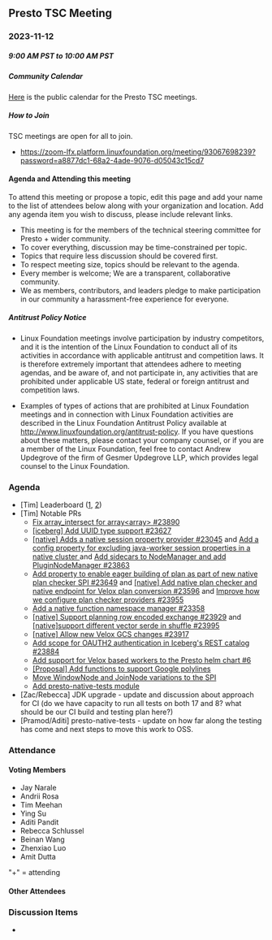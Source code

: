 ## Presto TSC Meeting

### 2023-11-12
##### 9:00 AM PST to 10:00 AM PST

##### Community Calendar

[Here](https://calendar.google.com/calendar/embed?src=linuxfoundation.org_vrjlva5b0u73ps75fvnv5sasi4%40group.calendar.google.com&ctz=America%2FChicago) is the public calendar for the Presto TSC meetings.

##### How to Join

TSC meetings are open for all to join.

* https://zoom-lfx.platform.linuxfoundation.org/meeting/93067698239?password=a8877dc1-68a2-4ade-9076-d05043c15cd7

#### Agenda and Attending this meeting

To attend this meeting or propose a topic, edit this page and add your name to the list of attendees below along with your organization and location. Add any agenda item you wish to discuss, please include relevant links.

* This meeting is for the members of the technical steering committee for Presto + wider community.
* To cover everything, discussion may be time-constrained per topic.
* Topics that require less discussion should be covered first.
* To respect meeting size, topics should be relevant to the agenda.
* Every member is welcome; We are a transparent, collaborative community.
* We as members, contributors, and leaders pledge to make participation in our community a harassment-free experience for everyone.

##### Antitrust Policy Notice

* Linux Foundation meetings involve participation by industry competitors, and it is the intention of the Linux Foundation to conduct all of its activities in accordance with applicable antitrust and competition laws. It is therefore extremely important that attendees adhere to meeting agendas, and be aware of, and not participate in, any activities that are prohibited under applicable US state, federal or foreign antitrust and competition laws.

* Examples of types of actions that are prohibited at Linux Foundation meetings and in connection with Linux Foundation activities are described in the Linux Foundation Antitrust Policy available at http://www.linuxfoundation.org/antitrust-policy. If you have questions about these matters, please contact your company counsel, or if you are a member of the Linux Foundation, feel free to contact Andrew Updegrove of the firm of Gesmer Updegrove LLP, which provides legal counsel to the Linux Foundation.

### Agenda

* [Tim] Leaderboard ([1](https://github.com/prestodb/tsc/blob/master/meetings/files/2024-11-12/Leaderboard1.png), [2](https://github.com/prestodb/tsc/blob/master/meetings/files/2024-11-12/Leaderboard2.png))
*  [Tim] Notable PRs
   * [Fix array_intersect for array<array<T>> #23890](https://github.com/prestodb/presto/pull/23890)
   * [[iceberg] Add UUID type support #23627](https://github.com/prestodb/presto/pull/23627)
   * [[native] Adds a native session property provider #23045](https://github.com/prestodb/presto/pull/23045) and [Add a config property for excluding java-worker session properties in a native cluster ](https://github.com/prestodb/presto/pull/23968) and [Add sidecars to NodeManager and add PluginNodeManager #23863](https://github.com/prestodb/presto/pull/23863)
   * [Add property to enable eager building of plan as part of new native plan checker SPI #23649](https://github.com/prestodb/presto/pull/23649) and [[native] Add native plan checker and native endpoint for Velox plan conversion #23596](https://github.com/prestodb/presto/pull/23596) and [Improve how we configure plan checker providers #23955](https://github.com/prestodb/presto/pull/23955)
   * [Add a native function namespace manager #23358](https://github.com/prestodb/presto/pull/23358)
   * [[native] Support planning row encoded exchange #23929](https://github.com/prestodb/presto/pull/23929) and [[native]support different vector serde in shuffle #23995](https://github.com/prestodb/presto/pull/23995)
   * [[native] Allow new Velox GCS changes #23917](https://github.com/prestodb/presto/pull/23917)
   * [Add scope for OAUTH2 authentication in Iceberg's REST catalog #23884](https://github.com/prestodb/presto/pull/23884)
   * [Add support for Velox based workers to the Presto helm chart #6](https://github.com/prestodb/presto-helm-charts/pull/6)
   * [[Proposal] Add functions to support Google polylines ](https://github.com/prestodb/presto/pull/23999)
   * [Move WindowNode and JoinNode variations to the SPI ](https://github.com/prestodb/presto/pull/23976)
   * [Add presto-native-tests module](https://github.com/prestodb/presto/pull/23671)
* [Zac/Rebecca] JDK upgrade - update and discussion about approach for CI (do we have capacity to run all tests on both 17 and 8? what should be our CI build and testing plan here?)
* [Pramod/Aditi] presto-native-tests - update on how far along the testing has come and next steps to move this work to OSS.

### Attendance


#### Voting Members

* Jay Narale
* Andrii Rosa
* Tim Meehan
* Ying Su 
* Aditi Pandit
* Rebecca Schlussel
* Beinan Wang 
* Zhenxiao Luo
* Amit Dutta 

"+" = attending


#### Other Attendees


### Discussion Items

- 
